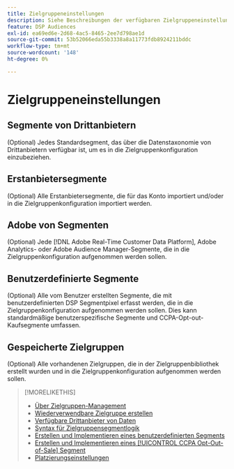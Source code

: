```yaml
---
title: Zielgruppeneinstellungen
description: Siehe Beschreibungen der verfügbaren Zielgruppeneinstellungen.
feature: DSP Audiences
exl-id: ea69ed6e-2d68-4ac5-8465-2ee7d798ae1d
source-git-commit: 53b52066eda55b3338a8a11773fdb8924211bddc
workflow-type: tm+mt
source-wordcount: '148'
ht-degree: 0%

---
```


# Zielgruppeneinstellungen

## Segmente von Drittanbietern

(Optional) Jedes Standardsegment, das über die Datenstaxonomie von Drittanbietern verfügbar ist, um es in die Zielgruppenkonfiguration einzubeziehen.

## Erstanbietersegmente

(Optional) Alle Erstanbietersegmente, die für das Konto importiert und/oder in die Zielgruppenkonfiguration importiert werden.

## Adobe von Segmenten

(Optional) Jede [!DNL Adobe Real-Time Customer Data Platform], Adobe Analytics- oder Adobe Audience Manager-Segmente, die in die Zielgruppenkonfiguration aufgenommen werden sollen.

## Benutzerdefinierte Segmente

(Optional) Alle vom Benutzer erstellten Segmente, die mit benutzerdefinierten DSP Segmentpixel erfasst werden, die in die Zielgruppenkonfiguration aufgenommen werden sollen. Dies kann standardmäßige benutzerspezifische Segmente und CCPA-Opt-out-Kaufsegmente umfassen.

## Gespeicherte Zielgruppen

(Optional) Alle vorhandenen Zielgruppen, die in der Zielgruppenbibliothek erstellt wurden und in die Zielgruppenkonfiguration aufgenommen werden sollen.

>[!MORELIKETHIS]
>
>* [Über Zielgruppen-Management](audience-about.md)
>* [Wiederverwendbare Zielgruppe erstellen](reusable-audience-create.md)
>* [Verfügbare Drittanbieter von Daten](third-party-data-providers.md)
>* [Syntax für Zielgruppensegmentlogik](audience-segment-logic-syntax.md)
>* [Erstellen und Implementieren eines benutzerdefinierten Segments](custom-segment-create.md)
>* [Erstellen und Implementieren eines [!UICONTROL CCPA Opt-Out-of-Sale] Segment](ccpa-opt-out-segment-create.md)
>* [Platzierungseinstellungen](/help/dsp/campaign-management/placements/placement-settings.md)
